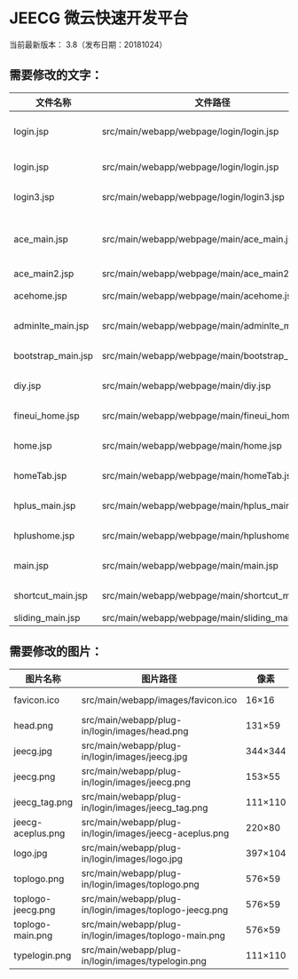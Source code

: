 JEECG 微云快速开发平台
===============

当前最新版本： 3.8（发布日期：20181024）

需要修改的文字：
-----------------------------------
| 文件名称 | 文件路径 | 行号 | 内容 |
| - | - | - | - |
| login.jsp | src/main/webapp/webpage/login/login.jsp | 52 | JEECG 演示系统 |
| login.jsp | src/main/webapp/webpage/login/login.jsp | 120 | 详见源文件 |
| login3.jsp | src/main/webapp/webpage/login/login3.jsp | 121,132 | 详见源文件 |
| ace_main.jsp | src/main/webapp/webpage/main/ace_main.jsp | 69 | JEECG 微云快速开发平台 |
| ace_main2.jsp | src/main/webapp/webpage/main/ace_main2.jsp | 501 | <span class="blue bolder">JEECG</span> |
| acehome.jsp | src/main/webapp/webpage/main/acehome.jsp | 全部 | 详见源文件 |
| adminlte_main.jsp | src/main/webapp/webpage/main/adminlte_main.jsp | 11,12,328~330 | 详见源文件 |
| bootstrap_main.jsp | src/main/webapp/webpage/main/bootstrap_main.jsp | 85~86 | 详见源文件 |
| diy.jsp | src/main/webapp/webpage/main/diy.jsp | 415~416 | 详见源文件 |
| fineui_home.jsp | src/main/webapp/webpage/main/fineui_home.jsp | 全部 | 详见源文件 |
| home.jsp | src/main/webapp/webpage/main/home.jsp | 全部 | 详见源文件 |
| homeTab.jsp | src/main/webapp/webpage/main/homeTab.jsp | 全部 | 详见源文件 |
| hplus_main.jsp | src/main/webapp/webpage/main/hplus_main.jsp | 12~13,42,59 | 详见源文件 |
| hplushome.jsp | src/main/webapp/webpage/main/hplushome.jsp | 全部 | 详见源文件 |
| main.jsp | src/main/webapp/webpage/main/main.jsp | 249~251 | 详见源文件 |
| shortcut_main.jsp | src/main/webapp/webpage/main/shortcut_main.jsp | 179,308~310 | 详见源文件 |
| sliding_main.jsp | src/main/webapp/webpage/main/sliding_main.jsp | 6 | <title>JEECG 微云快速开发平台</title> |

需要修改的图片：
-----------------------------------
| 图片名称 | 图片路径 | 像素 | 图片 |
| - | - | - | - |
| favicon.ico | src/main/webapp/images/favicon.ico | 16×16 | ![JEECG](https://github.com/capricornstone/jeecg-3.8/blob/master/src/main/webapp/images/favicon.ico "Jeecg快速开发平台") | 
| head.png | src/main/webapp/plug-in/login/images/head.png | 131×59 | ![JEECG](https://github.com/capricornstone/jeecg-3.8/blob/master/src/main/webapp/plug-in/login/images/head.png "Jeecg快速开发平台") |
| jeecg.jpg | src/main/webapp/plug-in/login/images/jeecg.jpg | 344×344 | ![JEECG](https://github.com/capricornstone/jeecg-3.8/blob/master/src/main/webapp/plug-in/login/images/jeecg.jpg "Jeecg快速开发平台") |
| jeecg.png | src/main/webapp/plug-in/login/images/jeecg.png | 153×55 | ![JEECG](https://github.com/capricornstone/jeecg-3.8/blob/master/src/main/webapp/plug-in/login/images/jeecg.png "Jeecg快速开发平台") |
| jeecg_tag.png | src/main/webapp/plug-in/login/images/jeecg_tag.png | 111×110 | ![JEECG](https://github.com/capricornstone/jeecg-3.8/blob/master/src/main/webapp/plug-in/login/images/jeecg_tag.png "Jeecg快速开发平台") |
| jeecg-aceplus.png | src/main/webapp/plug-in/login/images/jeecg-aceplus.png | 220×80 | ![JEECG](https://github.com/capricornstone/jeecg-3.8/blob/master/src/main/webapp/plug-in/login/images/jeecg-aceplus.png "Jeecg快速开发平台") |
| logo.jpg | src/main/webapp/plug-in/login/images/logo.jpg | 397×104 | ![JEECG](https://github.com/capricornstone/jeecg-3.8/blob/master/src/main/webapp/plug-in/login/images/logo.jpg "Jeecg快速开发平台") |
| toplogo.png | src/main/webapp/plug-in/login/images/toplogo.png | 576×59 | ![JEECG](https://github.com/capricornstone/jeecg-3.8/blob/master/src/main/webapp/plug-in/login/images/toplogo.png "Jeecg快速开发平台") |
| toplogo-jeecg.png | src/main/webapp/plug-in/login/images/toplogo-jeecg.png | 576×59 | ![JEECG](https://github.com/capricornstone/jeecg-3.8/blob/master/src/main/webapp/plug-in/login/images/toplogo-jeecg.png "Jeecg快速开发平台") |
| toplogo-main.png | src/main/webapp/plug-in/login/images/toplogo-main.png | 576×59 | ![JEECG](https://github.com/capricornstone/jeecg-3.8/blob/master/src/main/webapp/plug-in/login/images/toplogo-main.png "Jeecg快速开发平台") |
| typelogin.png | src/main/webapp/plug-in/login/images/typelogin.png | 111×110 | ![JEECG](https://github.com/capricornstone/jeecg-3.8/blob/master/src/main/webapp/plug-in/login/images/typelogin.png "Jeecg快速开发平台") |
